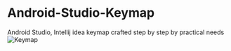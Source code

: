 # Android-Studio-Keymap
Android Studio, Intellij idea  keymap crafted step by step by practical needs 
![Keymap](KeymapEliLisway.jpg)
